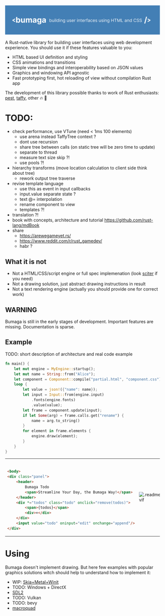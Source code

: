 ![.readme/header.png](.readme/header.png)

A Rust-native library for building user interfaces using web development experience.
You should use it if these features valuable to you:

+ HTML based UI definition and styling
+ CSS animations and transitions
+ Simple view bindings and interoperability based on JSON values
+ Graphics and windowing API agnostic
+ Fast prototyping first, hot reloading of view without compilation Rust app

The development of this library possible thanks to work of Rust enthusiasts:
[pest](https://github.com/pest-parser/pest),
[taffy](https://github.com/DioxusLabs/taffy), other 🔥 🚀

# TODO:

- check performance, use VTune (need < 1ms 100 elements)
    - use arena instead TaffyTree context ?
    - dont use recursion
    - share tree between calls (on static tree will be zero time to update)
    - separate to thread
    - measure text size skip ?!
    - use pools ?!
- hierarchy transforms (move location calculation to client side think about tree)
    - rework output tree traverse
- revise template language
    - use this as event in input callbacks
    - input.value separate state ?
    - text @= interpolation
    - rename component to view
    - templates ?!
- translation ?!
- book with concepts, architecture and tutorial https://github.com/rust-lang/mdBook
- share
    - https://arewegameyet.rs/
    - https://www.reddit.com/r/rust_gamedev/
    - habr ?

## What it is not

+ Not a HTML/CSS/script engine or full spec implemenation (look [sciter](https://github.com/sciter-sdk/rust-sciter) if
  you need)
+ Not a drawing solution, just abstract drawing instructions in result
+ Not a text rendering engine (actually you should provide one for correct work)

## WARNING

Bumaga is still in the early stages of development. Important features are missing. Documentation is sparse.

## Example

TODO: short description of architecture and real code example

```rust
fn main() {
    let mut engine = MyEngine::startup();
    let mut name = String::from("Alice");
    let component = Component::compile("partial.html", "component.css");
    loop {
        let value = json!({"name": name});
        let input = Input::from(engine.input)
            .fonts(engine.fonts)
            .value(value);
        let frame = component.update(input);
        if let Some(arg) = frame.calls.get("rename") {
            name = arg.to_string()
        }
        for element in frame.elements {
            engine.draw(element);
        }
    }
}
```

<table>
<td>

```html 

<body>
<div class="panel">
    <header>
        Bumaga Todo
        <span>Streamline Your Day, the Bumaga Way!</span>
    </header>
    <div *="todos" class="todo" onclick="remove(todos)">
        <span>{todos}</span>
        <div>×</div>
    </div>
    <input value="todo" oninput="edit" onchange="append"/>
</div>
```

</td>
<td>

![.readme/example.avif](.readme/example.avif)

</td>
</table>

# Using

Bumaga doesn't implement drawing. But here few examples with popular graphics solutions witch
should help to understand how to implement it:

* WIP: [Skia+Metal+Winit](examples/skia-metal-winit-app)
* TODO: Windows + DirectX
* [SDL2](examples/sdl2-app)
* TODO: Vulkan
* TODO: bevy
* [macroquad](examples/macroquad-app)




